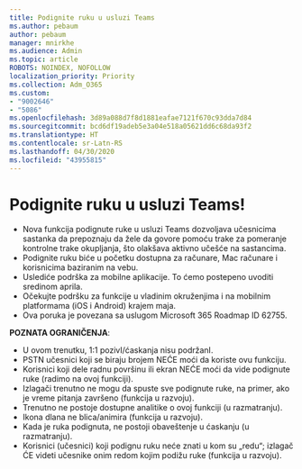 ```yaml
---
title: Podignite ruku u usluzi Teams
ms.author: pebaum
author: pebaum
manager: mnirkhe
ms.audience: Admin
ms.topic: article
ROBOTS: NOINDEX, NOFOLLOW
localization_priority: Priority
ms.collection: Adm_O365
ms.custom:
- "9002646"
- "5086"
ms.openlocfilehash: 3d89a088d7f8d1881eafae7121f670c93dda7d84
ms.sourcegitcommit: bcd6df19adeb5e3a04e518a05621dd6c68da93f2
ms.translationtype: HT
ms.contentlocale: sr-Latn-RS
ms.lasthandoff: 04/30/2020
ms.locfileid: "43955815"
---
```

# <a name="raise-your-hand-in-teams"></a>Podignite ruku u usluzi Teams!

- Nova funkcija podignute ruke u usluzi Teams dozvoljava učesnicima sastanka da prepoznaju da žele da govore pomoću trake za pomeranje kontrolne trake okupljanja, što olakšava aktivno učešće na sastancima.
- Podignite ruku biće u početku dostupna za računare, Mac računare i korisnicima baziranim na vebu.
- Uslediće podrška za mobilne aplikacije. To ćemo postepeno uvoditi sredinom aprila.
- Očekujte podršku za funkcije u vladinim okruženjima i na mobilnim platformama (iOS i Android) krajem maja.
- Ova poruka je povezana sa uslugom Microsoft 365 Roadmap ID 62755.

**POZNATA OGRANIČENJA**:

- U ovom trenutku, 1:1 pozivI/ćaskanja nisu podržanI.
- PSTN učesnici koji se biraju brojem NEĆE moći da koriste ovu funkciju.
- Korisnici koji dele radnu površinu ili ekran NEĆE moći da vide podignute ruke (radimo na ovoj funkciji).
- Izlagači trenutno ne mogu da spuste sve podignute ruke, na primer, ako je vreme pitanja završeno (funkcija u razvoju).
- Trenutno ne postoje dostupne analitike o ovoj funkciji (u razmatranju).
- Ikona dlana ne blica/animira (funkcija u razvoju).
- Kada je ruka podignuta, ne postoji obaveštenje u ćaskanju (u razmatranju).
- Korisnici (učesnici) koji podignu ruku neće znati u kom su „redu“; izlagač ĆE videti učesnike onim redom kojim podižu ruke (funkcija u razvoju).
